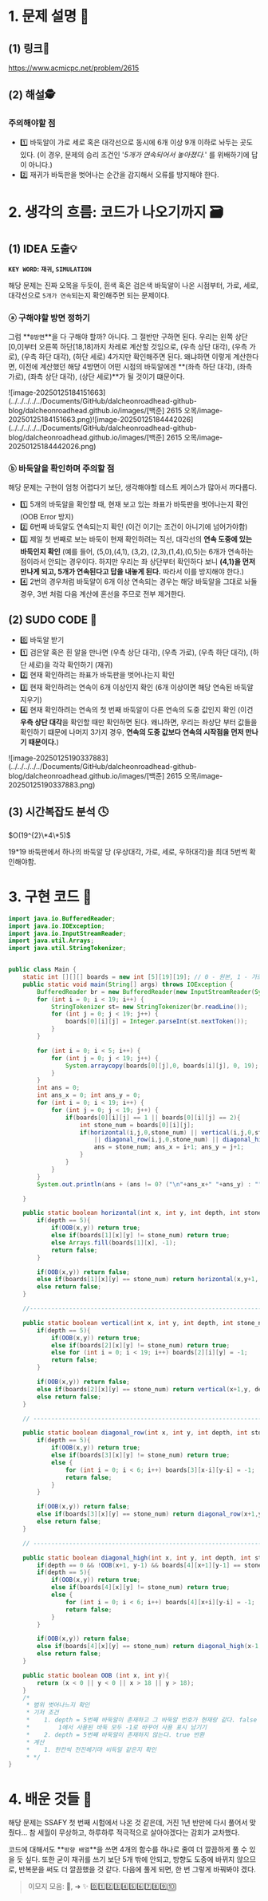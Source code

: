 # 1. 문제 설명 📌

## (1) 링크🔗

https://www.acmicpc.net/problem/2615

## (2) 해설🕵

### 주의해야할 점

- 1️⃣ 바둑알이 가로 세로 혹은 대각선으로 동시에 6개 이상 9개 이하로 놔두는 곳도 있다. 
  (이 경우, 문제의 승리 조건인 '*5개가 연속되어서 놓아졌다.*' 를 위배하기에 답이 아니다.)
- 2️⃣ 재귀가 바둑판을 벗어나는 순간을 감지해서 오류를 방지해야 한다.

# 2. 생각의 흐름: 코드가 나오기까지 🗃️

## (1) IDEA 도출💡

**`KEY WORD`: `재귀`, `SIMULATION`**

해당 문제는 진짜 오목을 두듯이, 흰색 혹은 검은색 바둑알이 나온 시점부터, 가로, 세로, 대각선으로 `5개가 연속`되는지 확인해주면 되는 문제이다. 

### ⓐ 구해야할 방면 정하기

그럼 **`8방면`**을 다 구해야 할까? 아니다. 그 절반만 구하면 된다. 우리는 왼쪽 상단[0,0]부터 오른쪽 하단[18,18]까지 차레로 계산할 것임으로, (우측 상단 대각), (우측 가로), (우측 하단 대각), (하단 세로) 4가지만 확인해주면 된다. 왜냐하면 이렇게 계산한다면, 이전에 계산했던 해당 4방면이 어떤 시점의 바둑알에겐 **(좌측 하단 대각), (좌측 가로), (좌측 상단 대각), (상단 세로)**가 될 것이기 떄문이다.

![image-20250125184151663](../../../../../Documents/GitHub/dalcheonroadhead-github-blog/dalcheonroadhead.github.io/images/[백준] 2615 오목/image-20250125184151663.png)![image-20250125184442026](../../../../../Documents/GitHub/dalcheonroadhead-github-blog/dalcheonroadhead.github.io/images/[백준] 2615 오목/image-20250125184442026.png)

 ### ⓑ 바둑알을 확인하며 주의할 점

해당 문제는 구현이 엄청 어렵다기 보단, 생각해야할 테스트 케이스가 많아서 까다롭다.

- 1️⃣ 5개의 바둑알을 확인할 때, 현재 보고 있는 좌표가 바둑판을 벗어나는지 확인 (OOB Error 방지)
- 2️⃣ 6번째 바둑알도 연속되는지 확인 (이건 이기는 조건이 아니기에 넘어가야함)
- 3️⃣ 제일 첫 번째로 보는 바둑이 현재 확인하려는 직선, 대각선의 **연속 도중에 있는 바둑인지 확인**
       (예를 들어, (5,0),(4,1), (3,2), (2,3),(1,4),(0,5)는 6개가 연속하는 점이라서 안되는 경우이다. 하지만 우리는 좌 상단부터 확인하다 보니 **(4,1)을 먼저 만나게 되고, 5개가 연속된다고 답을 내놓게 된다.** 따라서 이를 방지해야 한다.)
- 4️⃣ 2번의 경우처럼 바둑알이 6개 이상 연속되는 경우는 해당 바둑알을 그대로 놔둘 경우, 3번 처럼 다음 계산에 혼선을 주므로 전부 제거한다.

## (2) SUDO CODE 📜

- 0️⃣ 바둑알 받기
- 1️⃣ 검은알 혹은 흰 알을 만나면 (우측 상단 대각), (우측 가로), (우측 하단 대각), (하단 세로)을 각각 확인하기 (재귀)
- 2️⃣ 현재 확인하려는 좌표가 바둑판을 벗어나는지 확인
- 3️⃣ 현재 확인하려는 연속이 6개 이상인지 확인 (6개 이상이면 해당 연속된 바둑알 지우기)
- 4️⃣ 현재 확인하려는 연속의 첫 번째 바둑알이 다른 연속의 도중 값인지 확인 (이건 **우측 상단 대각**을 확인할 때만 확인하면 된다. 왜냐하면, 우리는 좌상단 부터 값들을 확인하기 떄문에 나머지 3가지 경우, **연속의 도중 값보다 연속의 시작점을 먼저 만나기 때문이다.**)

![image-20250125190337883](../../../../../Documents/GitHub/dalcheonroadhead-github-blog/dalcheonroadhead.github.io/images/[백준] 2615 오목/image-20250125190337883.png)

## (3) 시간복잡도 분석 🕓

$O(19^{2}\*4\*5)$

19*19 바둑판에서 하나의 바둑알 당 (우상대각, 가로, 세로, 우하대각)을 최대 5번씩 확인해야함.

# 3. 구현 코드 🔎

```java
import java.io.BufferedReader;
import java.io.IOException;
import java.io.InputStreamReader;
import java.util.Arrays;
import java.util.StringTokenizer;


public class Main {
    static int [][][] boards = new int [5][19][19]; // 0 - 원본, 1 - 가로, 2 - 세로, 3 - 우밑 대각, 4 - 우상 대각
    public static void main(String[] args) throws IOException {
        BufferedReader br = new BufferedReader(new InputStreamReader(System.in));
        for (int i = 0; i < 19; i++) {
            StringTokenizer st= new StringTokenizer(br.readLine());
            for (int j = 0; j < 19; j++) {
                boards[0][i][j] = Integer.parseInt(st.nextToken());
            }
        }

        for (int i = 0; i < 5; i++) {
            for (int j = 0; j < 19; j++) {
                System.arraycopy(boards[0][j],0, boards[i][j], 0, 19);
            }
        }
        int ans = 0;
        int ans_x = 0; int ans_y = 0;
        for (int i = 0; i < 19; i++) {
            for (int j = 0; j < 19; j++) {
                if(boards[0][i][j] == 1 || boards[0][i][j] == 2){
                    int stone_num = boards[0][i][j];
                    if(horizontal(i,j,0,stone_num) || vertical(i,j,0,stone_num)
                        || diagonal_row(i,j,0,stone_num) || diagonal_high(i,j,0,stone_num)){
                        ans = stone_num; ans_x = i+1; ans_y = j+1;
                    }
                }
            }
        }
        System.out.println(ans + (ans != 0? ("\n"+ans_x+" "+ans_y) : ""));

    }

    public static boolean horizontal(int x, int y, int depth, int stone_num){
        if(depth == 5){
            if(OOB(x,y)) return true;
            else if(boards[1][x][y] != stone_num) return true;
            else Arrays.fill(boards[1][x], -1);
            return false;
        }

        if(OOB(x,y)) return false;
        else if(boards[1][x][y] == stone_num) return horizontal(x,y+1, depth+1, stone_num);
        else return false;
    }

    //---------------------------------------------------------------------------------------

    public static boolean vertical(int x, int y, int depth, int stone_num){
        if(depth == 5){
            if(OOB(x,y)) return true;
            else if(boards[2][x][y] != stone_num) return true;
            else for (int i = 0; i < 19; i++) boards[2][i][y] = -1;
            return false;
        }

        if(OOB(x,y)) return false;
        else if(boards[2][x][y] == stone_num) return vertical(x+1,y, depth+1, stone_num);
        else return false;
    }

    // ---------------------------------------------------------------------------------

    public static boolean diagonal_row(int x, int y, int depth, int stone_num){
        if(depth == 5){
            if(OOB(x,y)) return true;
            else if(boards[3][x][y] != stone_num) return true;
            else {
                for (int i = 0; i < 6; i++) boards[3][x-i][y-i] = -1;
                return false;
            }
        }

        if(OOB(x,y)) return false;
        else if(boards[3][x][y] == stone_num) return diagonal_row(x+1,y+1, depth+1, stone_num);
        else return false;
    }

    // ---------------------------------------------------------------------------------

    public static boolean diagonal_high(int x, int y, int depth, int stone_num){
        if(depth == 0 && !OOB(x+1, y-1) && boards[4][x+1][y-1] == stone_num) return false;
        if(depth == 5){
            if(OOB(x,y)) return true;
            else if(boards[4][x][y] != stone_num) return true;
            else {
                for (int i = 0; i < 6; i++) boards[4][x+i][y-i] = -1;
                return false;
            }
        }

        if(OOB(x,y)) return false;
        else if(boards[4][x][y] == stone_num) return diagonal_high(x-1,y+1, depth+1, stone_num);
        else return false;
    }

    public static boolean OOB (int x, int y){
        return (x < 0 || y < 0 || x > 18 || y > 18);
    }
    /*
     * 범위 벗어나느지 확인
     * 기저 조건
     *    1. depth = 5번째 바둑알이 존재하고 그 바둑알 번호가 현재랑 같다. false 반환
     *        1에서 사용된 바둑 모두 -1로 바꾸어 사용 표시 남기기
     *    2. depth = 5번째 바둑알이 존재하지 않는다. true 반환
     * 계산
     *    1. 한칸씩 전진헤기먀 비득일 같은지 확인
     * */
}
```



# 4. 배운 것들 🎯

해당 문제는 SSAFY 첫 번째 시험에서 나온 것 같은데, 거진 1년 반만에 다시 풀어서 맞췄다... 참 세월이 무상하고, 하루하루 적극적으로 살아야겠다는 감회가 교차했다.

코드에 대해서도 **`방향 배열`**을 쓰면 4개의 함수를 하나로 줄여 더 깔끔하게 풀 수 있을 듯 싶다. 또한 굳이 재귀를 쓰기 보단 5개 밖에 안되고, 방향도 도중에 바뀌지 않으므로, 반복문을 써도 더 깔끔했을 것  같다. 다음에 풀게 되면, 한 번 그렇게 바꿔봐야 겠다.

>  이모지 모음: 🤔, ➜ ✨ 0️⃣1️⃣2️⃣3️⃣4️⃣5️⃣6️⃣7️⃣8️⃣9️⃣🔟

